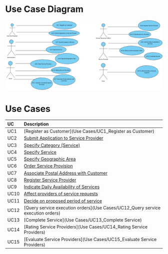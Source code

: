 # Use Case Diagram

![DUC_App.png](https://github.com/GabrielPelosi/Isep-Lapr2/blob/master/wiki/Use%20Cases/DUC_App.png)

# Use Cases
| UC  | Description                                                               |                   
|:----|:------------------------------------------------------------------------|
| UC1 | [Register as Customer](Use Cases/UC1_Register as Customer)   |
| UC2 | [Submit Application to Service Provider](https://github.com/GabrielPelosi/Isep-Lapr2/blob/master/wiki/Use%20Cases/UC2_Submit%20Application%20to%20Service%20Provider.md)  |
| UC3 | [Specify Category (Service)](https://github.com/GabrielPelosi/Isep-Lapr2/blob/master/wiki/Use%20Cases/UC3_Specify%20Category%20(Service).md)|
| UC4 | [Specify Service](https://github.com/GabrielPelosi/Isep-Lapr2/blob/master/wiki/Use%20Cases/UC4_Specify%20Service.md)|
| UC5 | [Specify Geographic Area](https://github.com/GabrielPelosi/Isep-Lapr2/blob/master/wiki/Use%20Cases/UC5_Specify%20Geographic%20Area.md)|
| UC6 | [Order Service Provision](https://github.com/GabrielPelosi/Isep-Lapr2/blob/master/wiki/Use%20Cases/UC6_Order%20Service%20Provision.md)|
| UC7 | [Associate Postal Address with Customer](https://github.com/GabrielPelosi/Isep-Lapr2/blob/master/wiki/Use%20Cases/UC7_Associate%20Postal%20Address%20with%20Customer.md)|
| UC8 | [Register Service Provider](https://github.com/GabrielPelosi/Isep-Lapr2/blob/master/wiki/Use%20Cases/UC8_Register%20Service%20Provider.md)|
| UC9 | [Indicate Daily Availability of Services](https://github.com/GabrielPelosi/Isep-Lapr2/blob/master/wiki/Use%20Cases/UC9_Indicate%20Daily%20Availability%20of%20Services.md)|
| UC10 | [Affect providers of service requests](https://github.com/GabrielPelosi/Isep-Lapr2/blob/master/wiki/Use%20Cases/UC10_Affect%20providers%20of%20service%20requests.md)|
| UC11 | [Decide on proposed period of service](https://github.com/GabrielPelosi/Isep-Lapr2/blob/master/wiki/Use%20Cases/UC11_Decide%20on%20proposed%20period%20of%20service.md)|
| UC12 | [Query service execution orders](Use Cases/UC12_Query service execution orders)|
| UC13 | [Complete Service](Use Cases/UC13_Complete Service)|
| UC14 | [Rating Service Providers](Use Cases/UC14_Rating Service Providers)|
| UC15 | [Evaluate Service Providers](Use Cases/UC15_Evaluate Service Providers)|
